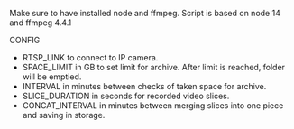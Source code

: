 Make sure to have installed node and ffmpeg.
Script is based on node 14 and ffmpeg 4.4.1

CONFIG

- RTSP_LINK to connect to IP camera.
- SPACE_LIMIT in GB to set limit for archive. After limit is reached, folder will be emptied.
- INTERVAL in minutes between checks of taken space for archive.
- SLICE_DURATION in seconds for recorded video slices.
- CONCAT_INTERVAL in minutes between merging slices into one piece and saving in storage.
